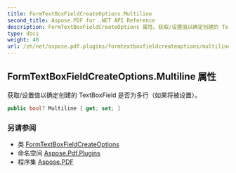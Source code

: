 ```yaml
---
title: FormTextBoxFieldCreateOptions.Multiline
second_title: Aspose.PDF for .NET API Reference
description: FormTextBoxFieldCreateOptions 属性。获取/设置值以确定创建的 TextBoxField 是否为多行。
type: docs
weight: 40
url: /zh/net/aspose.pdf.plugins/formtextboxfieldcreateoptions/multiline/
---
```

## FormTextBoxFieldCreateOptions.Multiline 属性

获取/设置值以确定创建的 TextBoxField 是否为多行（如果将被设置）。

```csharp
public bool? Multiline { get; set; }
```

### 另请参阅

* 类 [FormTextBoxFieldCreateOptions](../)
* 命名空间 [Aspose.Pdf.Plugins](../../../aspose.pdf.plugins/)
* 程序集 [Aspose.PDF](../../../)